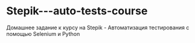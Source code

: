 # Stepik---auto-tests-course
Домашнее задание к курсу на Stepik - Автоматизация тестирования с помощью Selenium и Python
